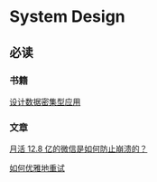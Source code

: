 # System Design

## 必读

### 书籍

[设计数据密集型应用](http://ddia.vonng.com/)

### 文章

[月活 12.8 亿的微信是如何防止崩溃的？](https://mp.weixin.qq.com/s/xmQCKVkqhhTKd1k6GmkZfA)

[如何优雅地重试](https://mp.weixin.qq.com/s/6IkTnUbBlHjM3GM_bT35tA)